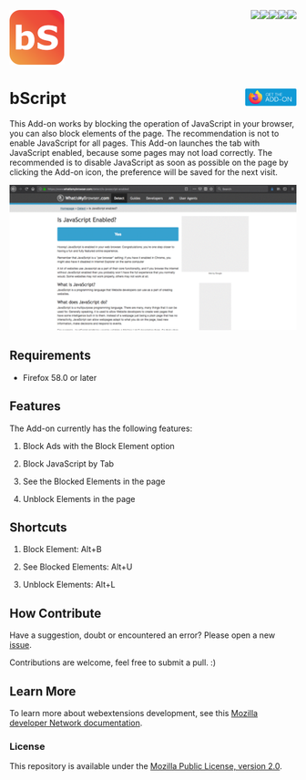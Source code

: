 [<img align="right" src="https://img.shields.io/github/issues/jhonatasrm/bScript.svg">](https://github.com/jhonatasrm/bScripts/issues)
[<img align="right" src="https://img.shields.io/github/license/jhonatasrm/bScript.svg">](https://github.com/jhonatasrm/bScript/blob/master/LICENSE)
[<img align="right" src="https://img.shields.io/github/forks/jhonatasrm/bScript.svg">]()
[<img align="right" src="https://img.shields.io/github/stars/jhonatasrm/bScript.svg">]()
[<img align="right" src="https://img.shields.io/github/release/jhonatasrm/bScript.svg">](https://github.com/jhonatasrm/bScript/releases)
![bScript](bScript.png)

# bScript [<img align="right" style="width:auto;height:32px;" src="https://raw.githubusercontent.com/jhonatasrm/jhonatasrm.github.io/master/images/addon-firefox.png">](https://addons.mozilla.org/en-US/firefox/addon/bScript/)

This Add-on works by blocking the operation of JavaScript in your browser, you can also block elements of the page. The recommendation is not to enable JavaScript for all pages. This Add-on launches the tab with JavaScript enabled, because some pages may not load correctly. The recommended is to disable JavaScript as soon as possible on the page by clicking the Add-on icon, the preference will be saved for the next visit.

![bScript Screenshot](bScript.gif)



## Requirements
* Firefox 58.0 or later

## Features
The Add-on currently has the following features:

1. Block Ads with the Block Element option

2. Block JavaScript by Tab

3. See the Blocked Elements in the page

4. Unblock Elements in the page

## Shortcuts
1. Block Element: Alt+B

2. See Blocked Elements: Alt+U

3. Unblock Elements: Alt+L

## How Contribute
Have a suggestion, doubt or encountered an error? Please open a new [issue](https://github.com/jhonatasrm/bScript/issues).

Contributions are welcome, feel free to submit a pull. :)

## Learn More
To learn more about webextensions development, see this [Mozilla developer Network documentation](https://developer.mozilla.org/en-US/Add-ons/WebExtensions).

### License
This repository is available under the [Mozilla Public License, version 2.0](https://github.com/jhonatasrm/bScript/blob/master/LICENSE).
